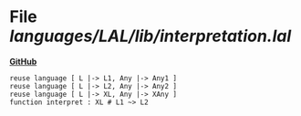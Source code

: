 # File _languages/LAL/lib/interpretation.lal_
**[GitHub](https://github.com/softlang/yas/blob/master/languages/LAL/lib/interpretation.lal)**
```
reuse language [ L |-> L1, Any |-> Any1 ]
reuse language [ L |-> L2, Any |-> Any2 ]
reuse language [ L |-> XL, Any |-> XAny ]
function interpret : XL # L1 ~> L2
```
